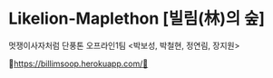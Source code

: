 # Likelion-Maplethon [빌림(林)의 숲]
멋쟁이사자처럼 단풍톤 오프라인1팀
<박보성, 박철현, 정연림, 장지원>

🍁https://billimsoop.herokuapp.com/🍁

